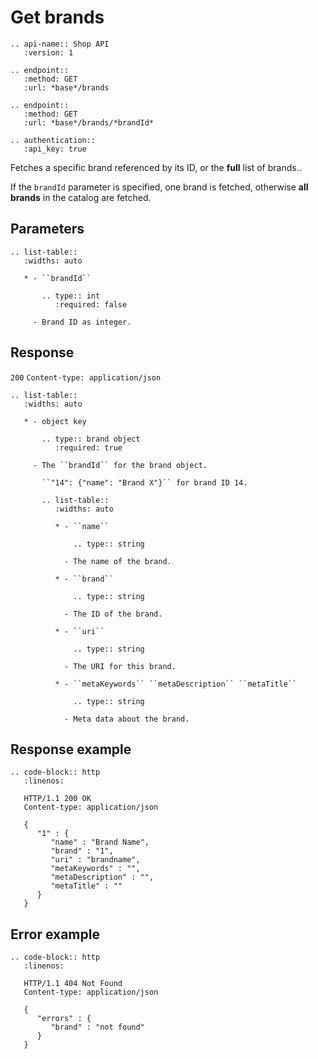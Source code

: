 # Get brands

```eval_rst
.. api-name:: Shop API
   :version: 1

.. endpoint::
   :method: GET
   :url: *base*/brands

.. endpoint::
   :method: GET
   :url: *base*/brands/*brandId*

.. authentication::
   :api_key: true
```

Fetches a specific brand referenced by its ID, or the **full** list of brands..

If the `brandId` parameter is specified, one brand is fetched, otherwise **all brands** in the catalog are fetched.

## Parameters

```eval_rst
.. list-table::
   :widths: auto

   * - ``brandId``

       .. type:: int
          :required: false

     - Brand ID as integer.

```

## Response
`200` `Content-type: application/json`

```eval_rst
.. list-table::
   :widths: auto

   * - object key

       .. type:: brand object
          :required: true

     - The ``brandId`` for the brand object.

       ``"14": {"name": "Brand X"}`` for brand ID 14.

       .. list-table::
          :widths: auto

          * - ``name``

              .. type:: string

            - The name of the brand.

          * - ``brand``

              .. type:: string

            - The ID of the brand.

          * - ``uri``

              .. type:: string

            - The URI for this brand.

          * - ``metaKeywords`` ``metaDescription`` ``metaTitle``

              .. type:: string

            - Meta data about the brand.

```

## Response example

```eval_rst
.. code-block:: http
   :linenos:

   HTTP/1.1 200 OK
   Content-type: application/json

   {
      "1" : {
         "name" : "Brand Name",
         "brand" : "1",
         "uri" : "brandname",
         "metaKeywords" : "",
         "metaDescription" : "",
         "metaTitle" : ""
      }
   }

```

## Error example

```eval_rst
.. code-block:: http
   :linenos:

   HTTP/1.1 404 Not Found
   Content-type: application/json

   {
      "errors" : {
         "brand" : "not found"
      }
   }
```
